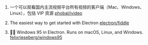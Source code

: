 1. 一个可以观看国内主流视频平台所有视频的客户端（Mac、Windows、Linux），包括 VIP 资源 [phobal/ivideo](https://github.com/phobal/ivideo)

2. The easiest way to get started with Electron [electron/fiddle](https://github.com/electron/fiddle)

3. 💩🚀 Windows 95 in Electron. Runs on macOS, Linux, and Windows. [felixrieseberg/windows95](https://github.com/felixrieseberg/windows95)
